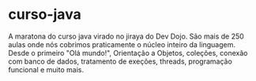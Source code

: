 # curso-java
A maratona do curso java virado no jiraya do Dev Dojo. 
São mais de 250 aulas onde nós cobrimos praticamente o núcleo inteiro da linguagem. Desde o primeiro "Olá mundo!", Orientação a Objetos, coleções,  conexão com banco de dados, tratamento de exeções, threads, programação funcional e muito mais.
